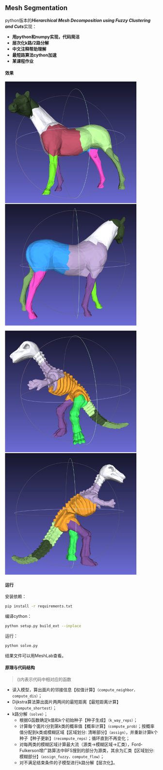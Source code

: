 ## Mesh Segmentation
python版本的***Hierarchical Mesh Decomposition using Fuzzy Clustering and Cuts***实现：

- **用python和numpy实现，代码简洁**
- **层次化k路/2路分解**
- **中文注释帮助理解**
- **最短路算法cython加速**
- **某课程作业**

#### 效果

<p float="left">
  <img src="./data/horse-output-left.png" height="400" />
  <img src="./data/horse-output-right.png" height="400" /> 
</p>



<p float="left">
  <img src="./data/dino-output-left.png" height="400" />
  <img src="./data/dino-output-right.png" height="400" /> 
</p>



#### 运行
安装依赖：
``` bash
pip install -r requirements.txt
```
编译cython：
``` bash
python setup.py build_ext --inplace
```
运行：
``` bash
python solve.py
```

结果文件可以用MeshLab查看。

#### 原理与代码结构

> ()内表示代码中相对应的函数

* 读入模型，算出面片的邻接信息【权值计算】`（compute_neighbor，compute_dis）`；
* Dijkstra算法算出面片两两间的最短距离【最短距离计算】`（compute_shortest）`；
* k路分解`（solve）`；
  * 根据G函数确定k值和k个初始种子【种子生成】`（k_way_reps）`；
  * 计算每个面片i分到第k类的概率值【概率计算】`（compute_prob）`；按概率值分配到k类或模糊区域【区域划分: 清晰部分】`（assign）`，并重新计算k个种子【种子更新】`（recompute_reps）`；循环直到不再变化；
  * 对每两类的模糊区域计算最大流（源类→模糊区域→汇类），Ford-Fulkerson增广路算法中BFS搜到的部分为源类，其余为汇类【区域划分: 模糊部分】`（assign_fuzzy，compute_flow）`；
  * 对不满足结束条件的子模型进行k路分解【层次化】。

